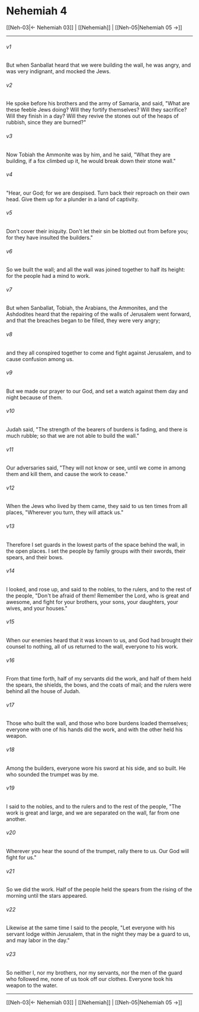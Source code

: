 # Nehemiah 4

[[Neh-03|← Nehemiah 03]] | [[Nehemiah]] | [[Neh-05|Nehemiah 05 →]]
***



###### v1 
But when Sanballat heard that we were building the wall, he was angry, and was very indignant, and mocked the Jews. 

###### v2 
He spoke before his brothers and the army of Samaria, and said, "What are these feeble Jews doing? Will they fortify themselves? Will they sacrifice? Will they finish in a day? Will they revive the stones out of the heaps of rubbish, since they are burned?" 

###### v3 
Now Tobiah the Ammonite was by him, and he said, "What they are building, if a fox climbed up it, he would break down their stone wall." 

###### v4 
"Hear, our God; for we are despised. Turn back their reproach on their own head. Give them up for a plunder in a land of captivity. 

###### v5 
Don't cover their iniquity. Don't let their sin be blotted out from before you; for they have insulted the builders." 

###### v6 
So we built the wall; and all the wall was joined together to half its height: for the people had a mind to work. 

###### v7 
But when Sanballat, Tobiah, the Arabians, the Ammonites, and the Ashdodites heard that the repairing of the walls of Jerusalem went forward, and that the breaches began to be filled, they were very angry; 

###### v8 
and they all conspired together to come and fight against Jerusalem, and to cause confusion among us. 

###### v9 
But we made our prayer to our God, and set a watch against them day and night because of them. 

###### v10 
Judah said, "The strength of the bearers of burdens is fading, and there is much rubble; so that we are not able to build the wall." 

###### v11 
Our adversaries said, "They will not know or see, until we come in among them and kill them, and cause the work to cease." 

###### v12 
When the Jews who lived by them came, they said to us ten times from all places, "Wherever you turn, they will attack us." 

###### v13 
Therefore I set guards in the lowest parts of the space behind the wall, in the open places. I set the people by family groups with their swords, their spears, and their bows. 

###### v14 
I looked, and rose up, and said to the nobles, to the rulers, and to the rest of the people, "Don't be afraid of them! Remember the Lord, who is great and awesome, and fight for your brothers, your sons, your daughters, your wives, and your houses." 

###### v15 
When our enemies heard that it was known to us, and God had brought their counsel to nothing, all of us returned to the wall, everyone to his work. 

###### v16 
From that time forth, half of my servants did the work, and half of them held the spears, the shields, the bows, and the coats of mail; and the rulers were behind all the house of Judah. 

###### v17 
Those who built the wall, and those who bore burdens loaded themselves; everyone with one of his hands did the work, and with the other held his weapon. 

###### v18 
Among the builders, everyone wore his sword at his side, and so built. He who sounded the trumpet was by me. 

###### v19 
I said to the nobles, and to the rulers and to the rest of the people, "The work is great and large, and we are separated on the wall, far from one another. 

###### v20 
Wherever you hear the sound of the trumpet, rally there to us. Our God will fight for us." 

###### v21 
So we did the work. Half of the people held the spears from the rising of the morning until the stars appeared. 

###### v22 
Likewise at the same time I said to the people, "Let everyone with his servant lodge within Jerusalem, that in the night they may be a guard to us, and may labor in the day." 

###### v23 
So neither I, nor my brothers, nor my servants, nor the men of the guard who followed me, none of us took off our clothes. Everyone took his weapon to the water.

***
[[Neh-03|← Nehemiah 03]] | [[Nehemiah]] | [[Neh-05|Nehemiah 05 →]]
